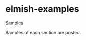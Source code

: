 # elmish-examples

[Samples](https://ttak0422.github.io/elmish-examples/)

Samples of each section are posted.